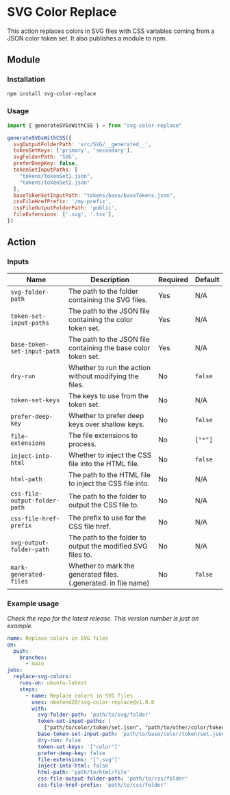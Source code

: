 # SVG Color Replace

This action replaces colors in SVG files with CSS variables coming from a JSON color token set. It also publishes a module to npm.

## Module

### Installation

```bash
npm install svg-color-replace
```

### Usage

```javascript
import { generateSVGsWithCSS } = from "svg-color-replace"

generateSVGsWithCSS({
  svgOutputFolderPath: 'src/SVG/__generated__',
  tokenSetKeys: ['primary', 'secondary'],
  svgFolderPath: 'SVG',
  preferDeepKey: false,
  tokenSetInputPaths: [
    "tokens/tokenSet1.json",
    "tokens/tokenSet2.json"
  ],
  baseTokenSetInputPath: "tokens/base/baseTokens.json",
  cssFileHrefPrefix: '/my-prefix',
  cssFileOutputFolderPath: 'public',
  fileExtensions: ['.svg', '.tsx'],
})
```

## Action

### Inputs

| Name                          | Description                                                     | Required | Default |
| ----------------------------- | --------------------------------------------------------------- | -------- | ------- |
| `svg-folder-path`             | The path to the folder containing the SVG files.                | Yes      | N/A     |
| `token-set-input-paths`       | The path to the JSON file containing the color token set.       | Yes      | N/A     |
| `base-token-set-input-path`   | The path to the JSON file containing the base color token set.  | Yes      | N/A     |
| `dry-run`                     | Whether to run the action without modifying the files.          | No       | `false` |
| `token-set-keys`              | The keys to use from the token set.                             | No       | N/A     |
| `prefer-deep-key`             | Whether to prefer deep keys over shallow keys.                  | No       | `false` |
| `file-extensions`             | The file extensions to process.                                 | No       | `["*"]` |
| `inject-into-html`            | Whether to inject the CSS file into the HTML file.              | No       | `false` |
| `html-path`                   | The path to the HTML file to inject the CSS file into.          | No       | N/A     |
| `css-file-output-folder-path` | The path to the folder to output the CSS file to.               | No       | N/A     |
| `css-file-href-prefix`        | The prefix to use for the CSS file href.                        | No       | N/A     |
| `svg-output-folder-path`      | The path to the folder to output the modified SVG files to.     | No       | N/A     |
| `mark-generated-files`        | Whether to mark the generated files. (.generated. in file name) | No       | `false` |

### Example usage

_Check the repo for the latest release. This version number is just an example._

```yaml
name: Replace colors in SVG files
on:
  push:
    branches:
      - main
jobs:
  replace-svg-colors:
    runs-on: ubuntu-latest
    steps:
      - name: Replace colors in SVG files
        uses: nbotond20/svg-color-replace@v1.0.0
        with:
          svg-folder-path: 'path/to/svg/folder'
          token-set-input-paths: |
            ["path/to/color/token/set.json", "path/to/other/color/token/set.json"]
          base-token-set-input-path: 'path/to/base/color/token/set.json'
          dry-run: false
          token-set-keys: '["color"]'
          prefer-deep-key: false
          file-extensions: '[".svg"]'
          inject-into-html: false
          html-path: 'path/to/html/file'
          css-file-output-folder-path: 'path/to/css/folder'
          css-file-href-prefix: 'path/to/css/folder'
```
